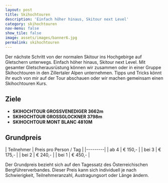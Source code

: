 ```yaml
---
layout: post
title: Skihochtouren
description: 'Einfach höher hinaus, Skitour next Level'
category: skihochtouren
nav-menu: false
show_tile: false
image: assets/images/banner6.jpg
permalink: skihochtouren
---
```


Der nächste Schritt von der normalen Skitour ins Hochgebirge auf Gletschern unterwegs. Einfach höher hinaus, Skitour next Level. Mit gesamter Gletscherausrüstung können wir zusammen oder in einer Gruppe Skihochtouren in den Zillertaler Alpen unternehmen. Tipps und Tricks könnt ihr euch von mir auf der Tour abschauen oder wir machen gemeinsam einen Skihochtouren Kurs.

## Ziele
- **SKIHOCHTOUR GROSSVENEDIGER 3662m**
- **SKIHOCHTOUR GROSSGLOCKNER 3798m**
- **SKIHOCHTOUR MONT BLANC 4810M**

## Grundpreis

| Teilnehmer | Preis pro Person / Tag |
|---------|
| ab 4 | € 150,- |
| bei 3 | € 175,- |
| bei 2 | € 240,- |
| bei 1 | € 450,- |

Der Grundpreis bezieht sich auf den Tagessatz des Österreichischen Bergführerverbandes.
Dieser Preis kann sich individuell je nach Schwierigkeit, Teilnehmeranzahl, Austragungsort oder Länge ändern.
